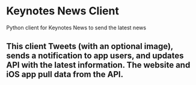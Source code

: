 # Keynotes News Client
Python client for Keynotes News to send the latest news

## This client Tweets (with an optional image), sends a notification to app users, and updates API with the latest information. The website and iOS app pull data from the API.